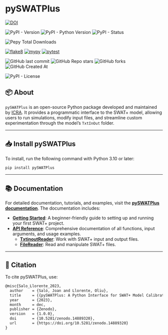 # pySWATPlus


[![DOI](https://zenodo.org/badge/DOI/10.5281/zenodo.14889320.svg)](https://doi.org/10.5281/zenodo.14889320)


![PyPI - Version](https://img.shields.io/pypi/v/pySWATPlus)
![PyPI - Python Version](https://img.shields.io/pypi/pyversions/pySWATPlus)
![PyPI - Status](https://img.shields.io/pypi/status/pySWATPlus)

![Pepy Total Downloads](https://img.shields.io/pepy/dt/pySWATPLus)

[![flake8](https://github.com/swat-model/pySWATPlus/actions/workflows/linting.yml/badge.svg)](https://github.com/swat-model/pySWATPlus/actions/workflows/linting.yml)
[![mypy](https://github.com/swat-model/pySWATPlus/actions/workflows/typing.yml/badge.svg)](https://github.com/swat-model/pySWATPlus/actions/workflows/typing.yml)
[![pytest](https://github.com/swat-model/pySWATPlus/actions/workflows/testing.yml/badge.svg)](https://github.com/swat-model/pySWATPlus/actions/workflows/testing.yml)

![GitHub last commit](https://img.shields.io/github/last-commit/swat-model/pySWATPlus)
![GitHub Repo stars](https://img.shields.io/github/stars/swat-model/pySWATPlus)
![GitHub forks](https://img.shields.io/github/forks/swat-model/pySWATPlus)
![GitHub Created At](https://img.shields.io/github/created-at/swat-model/pySWATPlus)


![PyPI - License](https://img.shields.io/pypi/l/pySWATPlus)



## 📦 About

`pySWATPlus` is an open-source Python package developed and maintained by [ICRA](https://icra.cat/).
It provides a programmatic interface to the SWAT+ model, allowing users to run simulations, modify input files, and streamline custom experimentation through the model’s `TxtInOut` folder. 

---

## 📥 Install pySWATPlus

To install, run the following command with Python 3.10 or later:

````py
pip install pySWATPlus
````

---

## 📚 Documentation

For detailed documentation, tutorials, and examples, visit the **[pySWATPlus documentation](https://swat-model.github.io/pySWATPlus/)**. The documentation includes:

- **[Getting Started](https://swat-model.github.io/pySWATPlus/examples/basic_examples/)**: A beginner-friendly guide to setting up and running your first SWAT+ project.
- **[API Reference](https://swat-model.github.io/pySWATPlus/api/txtinoutreader/)**: Comprehensive documentation of all functions, input arguments, and usage examples.
  - **[TxtinoutReader](https://swat-model.github.io/pySWATPlus/api/txtinoutreader/)**: Work with SWAT+ input and output files.
  - **[FileReader](https://swat-model.github.io/pySWATPlus/api/filereader/)**: Read and manipulate SWAT+ files.
---


## 📖 Citation
To cite pySWATPlus, use:

```tex
@misc{Salo_Llorente_2023,
  author    = {Saló, Joan and Llorente, Oliu},
  title     = {{pySWATPlus: A Python Interface for SWAT+ Model Calibration and Analysis}},
  year      = {2023},
  month     = dec,
  publisher = {Zenodo},
  version   = {1.0.0},
  doi       = {10.5281/zenodo.14889320},
  url       = {https://doi.org/10.5281/zenodo.14889320}
}
```
